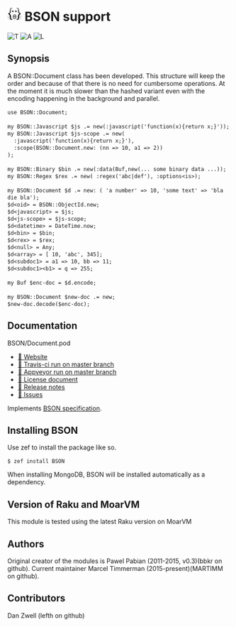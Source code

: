 # ![Face](logotype/logo_32x32.png) BSON support

<!--
![Face](logotype/logo_32x32.png) [![Build Status](https://travis-ci.org/MARTIMM/BSON.svg?branch=master)](https://travis-ci.org/MARTIMM/BSON) [![AppVeyor Build Status](https://ci.appveyor.com/api/projects/status/github/MARTIMM/bson?branch=master&passingText=Windows%20-%20OK&failingText=Windows%20-%20FAIL&pendingText=Windows%20-%20pending&svg=true)](https://ci.appveyor.com/project/MARTIMM/bson/branch/master) [![License](http://martimm.github.io/label/License-label.svg)](http://www.perlfoundation.org/artistic_license_2_0)
-->


![T][travis-svg] ![A][appveyor-svg] ![L][license-svg]

[travis-svg]: https://travis-ci.com/MARTIMM/BSON.svg?branch=master
[travis-run]: https://travis-ci.com/MARTIMM/BSON

[appveyor-svg]: https://ci.appveyor.com/api/projects/status/github/MARTIMM/BSON?branch=master&passingText=Windows%20-%20OK&failingText=Windows%20-%20FAIL&pendingText=Windows%20-%20pending&svg=true
[appveyor-run]: https://ci.appveyor.com/project/MARTIMM/BSON/branch/master

[license-svg]: https://martimm.github.io/label/License-label.svg
[licence-lnk]: https://www.perlfoundation.org/artistic_license_2_0

## Synopsis

A BSON::Document class has been developed. This structure will keep the order and because of that there is no need for cumbersome operations. At the moment it is much slower than the hashed variant even with the encoding happening in the
background and parallel.

```
use BSON::Document;

my BSON::Javascript $js .= new(:javascript('function(x){return x;}'));
my BSON::Javascript $js-scope .= new(
  :javascript('function(x){return x;}'),
  :scope(BSON::Document.new: (nn => 10, a1 => 2))
);

my BSON::Binary $bin .= new(:data(Buf,new(... some binary data ...));
my BSON::Regex $rex .= new( :regex('abc|def'), :options<is>);

my BSON::Document $d .= new: ( 'a number' => 10, 'some text' => 'bla die bla');
$d<oid> = BSON::ObjectId.new;
$d<javascript> = $js;
$d<js-scope> = $js-scope;
$d<datetime> = DateTime.now;
$d<bin> = $bin;
$d<rex> = $rex;
$d<null> = Any;
$d<array> = [ 10, 'abc', 345];
$d<subdoc1> = a1 => 10, bb => 11;
$d<subdoc1><b1> = q => 255;

my Buf $enc-doc = $d.encode;

my BSON::Document $new-doc .= new;
$new-doc.decode($enc-doc);

```

## Documentation

BSON/Document.pod
* [ 🔗 Website]()<!--https://martimm.github.io/raku-mongodb-driver/-->
* [ 🔗 Travis-ci run on master branch][travis-run]
* [ 🔗 Appveyor run on master branch][appveyor-run]
* [ 🔗 License document][licence-lnk]
* [ 🔗 Release notes](https://martimm.github.io/raku-mongodb-driver/content-docs/about/release-notes.html)
* [ 🔗 Issues](https://github.com/MARTIMM/raku-mongodb-driver/issues)

<!--
* [BSON::Binary][Binary]
* [BSON::Document][Document]

* [Release notes][notes]
* [Bugs, todo][todo]
-->


Implements [BSON specification][spec].

## Installing BSON

Use zef to install the package like so.
```
$ zef install BSON
```

When installing MongoDB, BSON will be installed automatically as a dependency.

## Version of Raku and MoarVM

This module is tested using the latest Raku version on MoarVM


## Authors

Original creator of the modules is Pawel Pabian (2011-2015, v0.3)(bbkr on github).
Current maintainer Marcel Timmerman (2015-present)(MARTIMM on github).

## Contributors

Dan Zwell (lefth on github)




[spec]: http://bsonspec.org/

[Binary]: https://github.com/MARTIMM/BSON/blob/master/doc/Binary.pdf
[Document]: https://github.com/MARTIMM/BSON/blob/master/doc/Document.pdf

[notes]: https://github.com/MARTIMM/BSON/blob/master/doc/CHANGES.md
[todo]: https://github.com/MARTIMM/BSON/blob/master/doc/TODO.md
